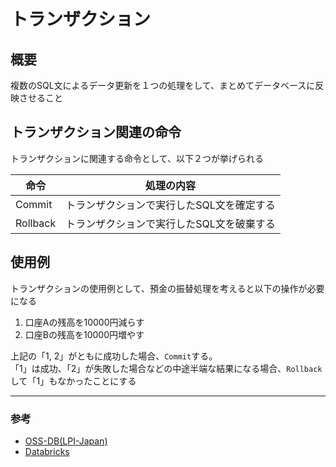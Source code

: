 # トランザクション

## 概要

複数のSQL文によるデータ更新を１つの処理をして、まとめてデータベースに反映させること  

## トランザクション関連の命令

トランザクションに関連する命令として、以下２つが挙げられる  

| 命令 | 処理の内容 |  
| ---- | ---- |
| Commit | トランザクションで実行したSQL文を確定する |  
| Rollback | トランザクションで実行したSQL文を破棄する |  

## 使用例

トランザクションの使用例として、預金の振替処理を考えると以下の操作が必要になる

1. 口座Aの残高を10000円減らす
2. 口座Bの残高を10000円増やす

上記の「1, 2」がともに成功した場合、`Commit`する。  
「1」は成功、「2」が失敗した場合などの中途半端な結果になる場合、`Rollback`して「1」もなかったことにする

---

### 参考
* [OSS-DB(LPI-Japan)](https://oss-db.jp/dojo/dojo_01)  
* [Databricks](https://www.databricks.com/jp/glossary/acid-transactions)